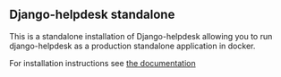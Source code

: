Django-helpdesk standalone
-------------------------------

This is a standalone installation of Django-helpdesk allowing you to run django-helpdesk as a production standalone application in docker.

For installation instructions see [the documentation](../docs/standalone.rst)

